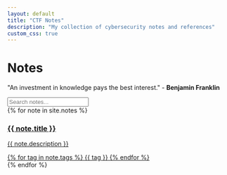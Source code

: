 ```yaml
---
layout: default
title: "CTF Notes"
description: "My collection of cybersecurity notes and references"
custom_css: true
---
```


<div class="notes-header">
  <h1>Notes</h1>
  <p class="subtitle">"An investment in knowledge pays the best interest." - <strong>Benjamin Franklin</strong> </p>
</div>

<div class="notes-search">
  <input type="text" id="notesSearch" placeholder="Search notes...">
</div>

<div class="notes-grid">
  {% for note in site.notes %}
    <a href="{{ note.url }}" class="note-preview">
      <h3>{{ note.title }}</h3>
      <p>{{ note.description }}</p>
      <div class="note-tags">
        {% for tag in note.tags %}
          <span class="tag">{{ tag }}</span>
        {% endfor %}
      </div>
    </a>
  {% endfor %}
</div>